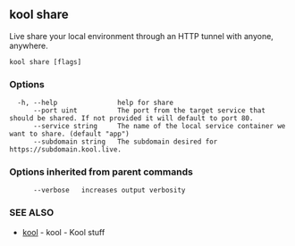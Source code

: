 ## kool share

Live share your local environment through an HTTP tunnel with anyone, anywhere.

```
kool share [flags]
```

### Options

```
  -h, --help               help for share
      --port uint          The port from the target service that should be shared. If not provided it will default to port 80.
      --service string     The name of the local service container we want to share. (default "app")
      --subdomain string   The subdomain desired for https://subdomain.kool.live.
```

### Options inherited from parent commands

```
      --verbose   increases output verbosity
```

### SEE ALSO

* [kool](kool)	 - kool - Kool stuff

